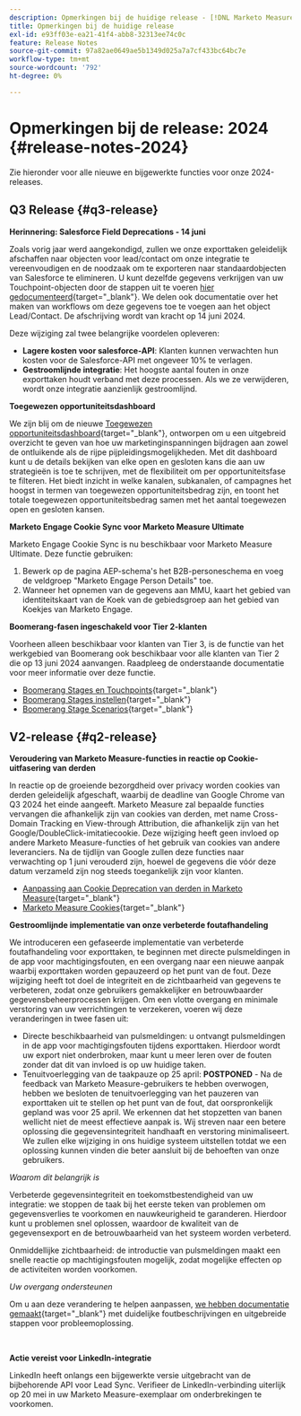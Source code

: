 ```yaml
---
description: Opmerkingen bij de huidige release - [!DNL Marketo Measure]
title: Opmerkingen bij de huidige release
exl-id: e93ff03e-ea21-41f4-abb8-32313ee74c0c
feature: Release Notes
source-git-commit: 97a82ae0649ae5b1349d025a7a7cf433bc64bc7e
workflow-type: tm+mt
source-wordcount: '792'
ht-degree: 0%

---
```


# Opmerkingen bij de release: 2024 {#release-notes-2024}

Zie hieronder voor alle nieuwe en bijgewerkte functies voor onze 2024-releases.

## Q3 Release {#q3-release}

<p>

**Herinnering: Salesforce Field Deprecations - 14 juni**

Zoals vorig jaar werd aangekondigd, zullen we onze exporttaken geleidelijk afschaffen naar objecten voor lead/contact om onze integratie te vereenvoudigen en de noodzaak om te exporteren naar standaardobjecten van Salesforce te elimineren. U kunt dezelfde gegevens verkrijgen van uw Touchpoint-objecten door de stappen uit te voeren [hier gedocumenteerd](/help/release-notes/previous-releases/2023.md#deprecations){target="_blank"}. We delen ook documentatie over het maken van workflows om deze gegevens toe te voegen aan het object Lead/Contact. De afschrijving wordt van kracht op 14 juni 2024.

Deze wijziging zal twee belangrijke voordelen opleveren:

* **Lagere kosten voor salesforce-API**: Klanten kunnen verwachten hun kosten voor de Salesforce-API met ongeveer 10% te verlagen.
* **Gestroomlijnde integratie**: Het hoogste aantal fouten in onze exporttaken houdt verband met deze processen. Als we ze verwijderen, wordt onze integratie aanzienlijk gestroomlijnd.

**Toegewezen opportuniteitsdashboard**

We zijn blij om de nieuwe [Toegewezen opportuniteitsdashboard](/help/marketo-measure-discover-ui/dashboards/attributed-opportunity-dashboard.md){target="_blank"}, ontworpen om u een uitgebreid overzicht te geven van hoe uw marketinginspanningen bijdragen aan zowel de ontluikende als de rijpe pijpleidingsmogelijkheden. Met dit dashboard kunt u de details bekijken van elke open en gesloten kans die aan uw strategieën is toe te schrijven, met de flexibiliteit om per opportuniteitsfase te filteren. Het biedt inzicht in welke kanalen, subkanalen, of campagnes het hoogst in termen van toegewezen opportuniteitsbedrag zijn, en toont het totale toegewezen opportuniteitsbedrag samen met het aantal toegewezen open en gesloten kansen.

**Marketo Engage Cookie Sync voor Marketo Measure Ultimate**

Marketo Engage Cookie Sync is nu beschikbaar voor Marketo Measure Ultimate. Deze functie gebruiken:

1. Bewerk op de pagina AEP-schema&#39;s het B2B-personeschema en voeg de veldgroep &quot;Marketo Engage Person Details&quot; toe.
1. Wanneer het opnemen van de gegevens aan MMU, kaart het gebied van identiteitskaart van de Koek van de gebiedsgroep aan het gebied van Koekjes van Marketo Engage.

**Boomerang-fasen ingeschakeld voor Tier 2-klanten**

Voorheen alleen beschikbaar voor klanten van Tier 3, is de functie van het werkgebied van Boomerang ook beschikbaar voor alle klanten van Tier 2 die op 13 juni 2024 aanvangen. Raadpleeg de onderstaande documentatie voor meer informatie over deze functie.

* [Boomerang Stages en Touchpoints](/help/advanced-marketo-measure-features/boomerang/boomerang-stages-and-touchpoints.md){target="_blank"}
* [Boomerang Stages instellen](/help/advanced-marketo-measure-features/boomerang/setting-up-boomerang-stages.md){target="_blank"}
* [Boomerang Stage Scenarios](/help/advanced-marketo-measure-features/boomerang/boomerang-stage-scenarios.md){target="_blank"}

<p>

## V2-release {#q2-release}

<p>

**Veroudering van Marketo Measure-functies in reactie op Cookie-uitfasering van derden**

In reactie op de groeiende bezorgdheid over privacy worden cookies van derden geleidelijk afgeschaft, waarbij de deadline van Google Chrome van Q3 2024 het einde aangeeft. Marketo Measure zal bepaalde functies vervangen die afhankelijk zijn van cookies van derden, met name Cross-Domain Tracking en View-through Attribution, die afhankelijk zijn van het Google/DoubleClick-imitatiecookie. Deze wijziging heeft geen invloed op andere Marketo Measure-functies of het gebruik van cookies van andere leveranciers. Na de tijdlijn van Google zullen deze functies naar verwachting op 1 juni verouderd zijn, hoewel de gegevens die vóór deze datum verzameld zijn nog steeds toegankelijk zijn voor klanten.

* [Aanpassing aan Cookie Deprecation van derden in Marketo Measure](https://nation.marketo.com/t5/employee-blogs/adapting-to-third-party-cookie-deprecation-in-marketo-measure/ba-p/345110){target="_blank"}
* [Marketo Measure Cookies](/help/marketo-measure-tracking/setting-up-tracking/marketo-measure-cookies.md){target="_blank"}

**Gestroomlijnde implementatie van onze verbeterde foutafhandeling**

We introduceren een gefaseerde implementatie van verbeterde foutafhandeling voor exporttaken, te beginnen met directe pulsmeldingen in de app voor machtigingsfouten, en een overgang naar een nieuwe aanpak waarbij exporttaken worden gepauzeerd op het punt van de fout. Deze wijziging heeft tot doel de integriteit en de zichtbaarheid van gegevens te verbeteren, zodat onze gebruikers gemakkelijker en betrouwbaarder gegevensbeheerprocessen krijgen. Om een vlotte overgang en minimale verstoring van uw verrichtingen te verzekeren, voeren wij deze veranderingen in twee fasen uit:

* Directe beschikbaarheid van pulsmeldingen: u ontvangt pulsmeldingen in de app voor machtigingsfouten tijdens exporttaken. Hierdoor wordt uw export niet onderbroken, maar kunt u meer leren over de fouten zonder dat dit van invloed is op uw huidige taken.
* Tenuitvoerlegging van de taakpauze op 25 april: **POSTPONED** - Na de feedback van Marketo Measure-gebruikers te hebben overwogen, hebben we besloten de tenuitvoerlegging van het pauzeren van exporttaken uit te stellen op het punt van de fout, dat oorspronkelijk gepland was voor 25 april. We erkennen dat het stopzetten van banen wellicht niet de meest effectieve aanpak is. Wij streven naar een betere oplossing die gegevensintegriteit handhaaft en verstoring minimaliseert. We zullen elke wijziging in ons huidige systeem uitstellen totdat we een oplossing kunnen vinden die beter aansluit bij de behoeften van onze gebruikers.

_Waarom dit belangrijk is_

Verbeterde gegevensintegriteit en toekomstbestendigheid van uw integratie: we stoppen de taak bij het eerste teken van problemen om gegevensverlies te voorkomen en nauwkeurigheid te garanderen. Hierdoor kunt u problemen snel oplossen, waardoor de kwaliteit van de gegevensexport en de betrouwbaarheid van het systeem worden verbeterd.

Onmiddellijke zichtbaarheid: de introductie van pulsmeldingen maakt een snelle reactie op machtigingsfouten mogelijk, zodat mogelijke effecten op de activiteiten worden voorkomen.

_Uw overgang ondersteunen_

Om u aan deze verandering te helpen aanpassen, [we hebben documentatie gemaakt](/help/configuration-and-setup/getting-started-with-marketo-measure/error-notifications.md){target="_blank"} met duidelijke foutbeschrijvingen en uitgebreide stappen voor probleemoplossing.

<br>

**Actie vereist voor LinkedIn-integratie**

LinkedIn heeft onlangs een bijgewerkte versie uitgebracht van de bijbehorende API voor Lead Sync. Verifieer de LinkedIn-verbinding uiterlijk op 20 mei in uw Marketo Measure-exemplaar om onderbrekingen te voorkomen.

